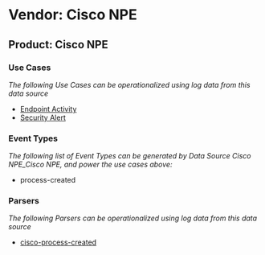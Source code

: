 Vendor: Cisco NPE
=================
Product: Cisco NPE
------------------

### Use Cases

_The following Use Cases can be operationalized using log data from this data source_

* [Endpoint Activity](usecase_endpoint_activity.md)
* [Security Alert](usecase_security_alert.md)


### Event Types

_The following list of Event Types can be generated by Data Source Cisco NPE_Cisco NPE, and power the use cases above:_

- process-created


### Parsers

_The following Parsers can be operationalized using log data from this data source_

* [cisco-process-created](parserContent_cisco-process-created.md)
